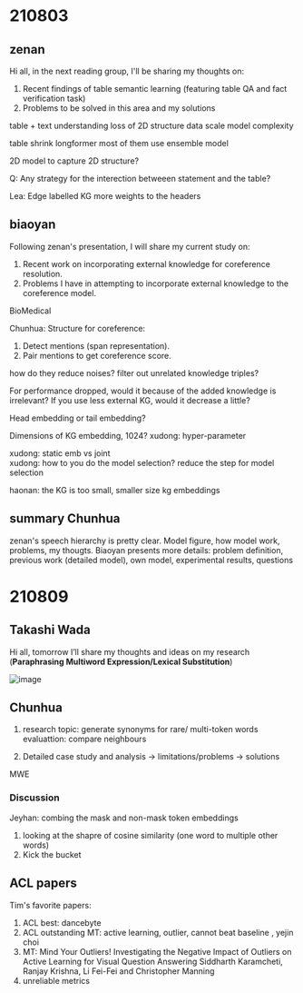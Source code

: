 

# 210803 
## zenan 
Hi all, in the next reading group, I'll be sharing my thoughts on:
1. Recent findings of table semantic learning (featuring table QA and fact verification task)
2. Problems to be solved in this area and my solutions

table + text understanding 
loss of 2D structure 
data scale
model complexity 

table shrink 
longformer 
most of them use ensemble model 

2D model to capture 2D structure? 


Q: Any strategy for the interection betweeen statement and the table? 

Lea: Edge labelled KG 
more weights to the headers 
 

## biaoyan 
Following zenan's presentation, I will share my current study on:
1. Recent work on incorporating external knowledge for coreference resolution.
2. Problems I have in attempting to incorporate external knowledge to the coreference model.

BioMedical 


Chunhua:
Structure for coreference: 
1. Detect mentions (span representation). 
2. Pair mentions to get coreference score.   

how do they reduce noises? filter out unrelated knowledge triples?

For performance dropped, would it because of the added knowledge is irrelevant?
If you use less external KG, would it decrease a little?

Head embedding or tail embedding? 


Dimensions of KG embedding, 1024? 
xudong: hyper-parameter

xudong: static emb vs joint  
xudong: how to you do the model selection? 
reduce the step for model selection 


haonan: 
the KG is too small, smaller size kg embeddings


## summary Chunhua
zenan's speech hierarchy is pretty clear. 
Model figure, how model work, problems, my thougts. 
Biaoyan presents more details: problem definition, previous work (detailed model), own model, experimental results, questions


# 210809 
## Takashi Wada 

Hi all, tomorrow I’ll share my thoughts and ideas on my research (**Paraphrasing Multiword Expression/Lexical Substitution**)

![image](https://user-images.githubusercontent.com/68045327/128793818-5a632600-aeb3-4d88-9994-4822a842237e.png)


## Chunhua 
1. research topic: generate synonyms for rare/ multi-token words
evaluattion: compare neighbours 

2. Detailed case study and analysis -> limitations/problems -> solutions 

MWE 

### Discussion
Jeyhan: combing the mask and non-mask token embeddings 
1. looking at the  shapre of cosine similarity (one word to multiple other words)
2. Kick the bucket 

## ACL papers 

Tim's favorite papers:
1. ACL best: dancebyte 
2. ACL outstanding MT: active learning, outlier, cannot beat baseline , yejin choi 
3. MT: Mind Your Outliers! Investigating the Negative Impact of Outliers on Active Learning for Visual Question Answering
Siddharth Karamcheti, Ranjay Krishna, Li Fei-Fei and Christopher Manning
4. unreliable metrics 





